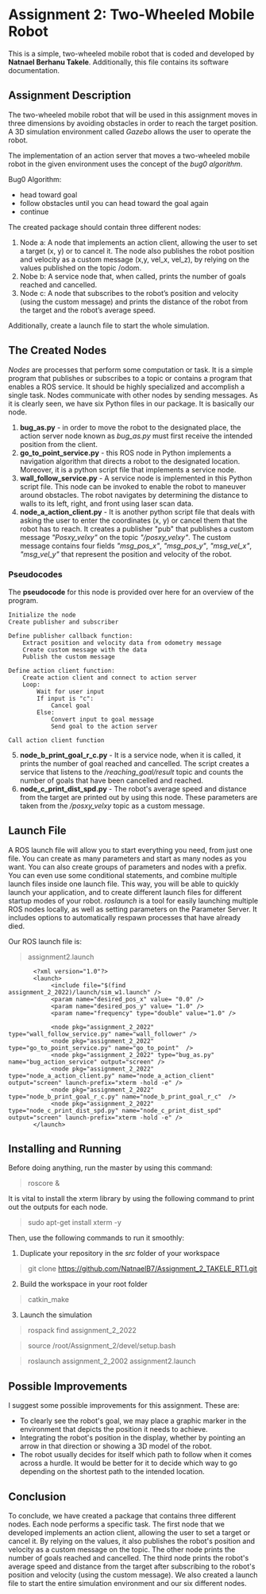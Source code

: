 # Assignment 2: Two-Wheeled Mobile Robot
This is a simple, two-wheeled mobile robot that is coded and developed by **Natnael Berhanu Takele**. Additionally, this file contains its software documentation. 

## Assignment Description
The two-wheeled mobile robot that will be used in this assignment moves in three dimensions by avoiding obstacles in order to reach the target position. A 3D simulation environment called *Gazebo* allows the user to operate the robot.

The implementation of an action server that moves a two-wheeled mobile robot in the given environment uses the concept of the *bug0 algorithm*.

Bug0 Algorithm:
- head toward goal
- follow obstacles until you can head toward the goal again
- continue

The created package should contain three different nodes:
1. Node a: A node that implements an action client, allowing the user to set a target (x, y) or to cancel it. The node also publishes the robot position and velocity as a custom message (x,y, vel_x, vel_z), by relying on the values published on the topic /odom.
2. Nobe b: A service node that, when called, prints the number of goals reached and cancelled.
3. Node c: A node that subscribes to the robot’s position and velocity (using the custom message) and prints the distance of the robot from the target and the robot’s average speed.

Additionally, create a launch file to start the whole simulation.

## The Created Nodes
*Nodes* are processes that perform some computation or task. It is a simple program that publishes or subscribes to a topic or contains a program that enables a ROS service. It should be highly specialized and accomplish a single task. Nodes communicate with other nodes by sending messages. As it is clearly seen, we have six Python files in our package. It is basically our node. 

1. **bug_as.py** - in order to move the robot to the designated place, the action server node known as *bug_as.py* must first receive the intended position from the client.
2. **go_to_point_service.py** - this ROS node in Python implements a navigation algorithm that directs a robot to the designated location. Moreover, it is a python script file that implements a service node.
3. **wall_follow_service.py** -  A service node is implemented in this Python script file. This node can be invoked to enable the robot to maneuver around obstacles. The robot navigates by determining the distance to walls to its left, right, and front using laser scan data.
4. **node_a_action_client.py** - It is another python script file that deals with asking the user to enter the coordinates (x, y) or cancel them that the robot has to reach. It creates a publisher "pub" that publishes a custom message *"Posxy_velxy"* on the topic *"/posxy_velxy"*. The custom message contains four fields *"msg_pos_x"*, *"msg_pos_y"*, *"msg_vel_x"*, *"msg_vel_y"* that represent the position and velocity of the robot.

### Pseudocodes
The **pseudocode** for this node is provided over here for an overview of the program.

    Initialize the node
    Create publisher and subscriber

    Define publisher callback function:
        Extract position and velocity data from odometry message
        Create custom message with the data
        Publish the custom message

    Define action client function:
        Create action client and connect to action server
        Loop:
            Wait for user input
            If input is "c":
                Cancel goal
            Else:
                Convert input to goal message
                Send goal to the action server

    Call action client function

5. **node_b_print_goal_r_c.py** - It is a service node, when it is called, it prints the number of goal reached and cancelled. The script creates a service that listens to the */reaching_goal/result* topic and counts the number of goals that have been cancelled and reached.
6. **node_c_print_dist_spd.py** - The robot's average speed and distance from the target are printed out by using this node. These parameters are taken from the */posxy_velxy* topic as a custom message.


## Launch File

A ROS launch file will allow you to start everything you need, from just one file. You can create as many parameters and start as many nodes as you want. You can also create groups of parameters and nodes with a prefix. You can even use some conditional statements, and combine multiple launch files inside one launch file. This way, you will be able to quickly launch your application, and to create different launch files for different startup modes of your robot. *roslaunch* is a tool for easily launching multiple ROS nodes locally, as well as setting parameters on the Parameter Server. It includes options to automatically respawn processes that have already died.

Our ROS launch file is:    
>assignment2.launch


           <?xml version="1.0"?>
           <launch>
                <include file="$(find assignment_2_2022)/launch/sim_w1.launch" />
                <param name="desired_pos_x" value= "0.0" />
                <param name="desired_pos_y" value= "1.0" />
                <param name="frequency" type="double" value="1.0" />
    
                <node pkg="assignment_2_2022" type="wall_follow_service.py" name="wall_follower" />
                <node pkg="assignment_2_2022" type="go_to_point_service.py" name="go_to_point"  />
                <node pkg="assignment_2_2022" type="bug_as.py" name="bug_action_service" output="screen" />
                <node pkg="assignment_2_2022" type="node_a_action_client.py" name="node_a_action_client" output="screen" launch-prefix="xterm -hold -e" />
                <node pkg="assignment_2_2022" type="node_b_print_goal_r_c.py" name="node_b_print_goal_r_c"  />
                <node pkg="assignment_2_2022" type="node_c_print_dist_spd.py" name="node_c_print_dist_spd" output="screen" launch-prefix="xterm -hold -e" />
           </launch>


## Installing and Running

Before doing anything, run the master by using this command:
>roscore &

It is vital to install the xterm library by using the following command to print out the outputs for each node.
>sudo apt-get install xterm -y

Then, use the following commands to run it smoothly:
1. Duplicate your repository in the *src* folder of your workspace
>git clone https://github.com/NatnaelB7/Assignment_2_TAKELE_RT1.git
2. Build the workspace in your root folder
>catkin_make
3. Launch the simulation
>rospack find assignment_2_2022

>source /root/Assignment_2/devel/setup.bash

>roslaunch assignment_2_2002 assignment2.launch

## Possible Improvements

I suggest some possible improvements for this assignment. These are:

- To clearly see the robot's goal, we may place a graphic marker in the environment that depicts the position it needs to achieve.
- Integrating the robot's position in the display, whether by pointing an arrow in that direction or showing a 3D model of the robot.
- The robot usually decides for itself which path to follow when it comes across a hurdle. It would be better for it to decide which way to go depending on the shortest path to the intended location.

## Conclusion

To conclude, we have created a package that contains three different nodes. Each node performs a specific task. The first node that we developed implements an action client, allowing the user to set a target or cancel it. By relying on the values, it also publishes the robot's position and velocity as a custom message on the topic. The other node prints the number of goals reached and cancelled. The third node prints the robot's average speed and distance from the target after subscribing to the robot's position and velocity (using the custom message). We also created a launch file to start the entire simulation environment and our six different nodes.
